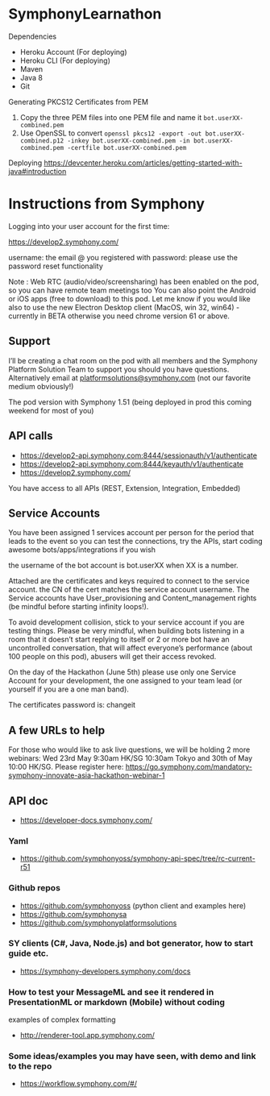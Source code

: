 # SymphonyLearnathon

Dependencies
- Heroku Account (For deploying)
- Heroku CLI (For deploying)
- Maven
- Java 8
- Git 

Generating PKCS12 Certificates from PEM
1. Copy the three PEM files into one PEM file and name it ```bot.userXX-combined.pem```
2. Use OpenSSL to convert ```openssl pkcs12 -export -out bot.userXX-combined.p12 -inkey bot.userXX-combined.pem -in bot.userXX-combined.pem -certfile bot.userXX-combined.pem``` 

Deploying
https://devcenter.heroku.com/articles/getting-started-with-java#introduction


# Instructions from Symphony

Logging into your user account for the first time:

https://develop2.symphony.com/

username: the email @ you registered with
password: please use the password reset functionality

Note :
Web RTC (audio/video/screensharing) has been enabled on the pod, so you can have remote team meetings too
You can also point the Android or iOS apps (free to download) to this pod.
Let me know if you would like also to use the new Electron Desktop client (MacOS, win 32, win64) - currently in BETA
otherwise you need chrome version 61 or above.

## Support

I’ll be creating a chat room on the pod with all members and the Symphony Platform Solution Team to support you should you have questions. Alternatively email at platformsolutions@symphony.com (not our favorite medium obviously!)

The pod version with Symphony 1.51 (being deployed in prod this coming weekend for most of you)

## API calls

- https://develop2-api.symphony.com:8444/sessionauth/v1/authenticate
- https://develop2-api.symphony.com:8444/keyauth/v1/authenticate
- https://develop2.symphony.com/

You have access to all APIs (REST, Extension, Integration, Embedded) 

## Service Accounts

You have been assigned 1 services account per person for the period that leads to the event so you can test the connections, try the APIs, start coding awesome bots/apps/integrations if you wish

the username of the bot account is bot.userXX when XX is a number.

Attached are the certificates and keys required to connect to the service account. the CN of the cert matches the service account username. The Service accounts have User_provisioning and Content_management rights (be mindful before starting infinity loops!). 

To avoid development collision, stick to your service account if you are testing things. Please be very mindful, when building bots listening in a room that it doesn’t start replying to itself or 2 or more bot have an uncontrolled conversation, that will affect everyone’s performance (about 100 people on this pod), abusers will get their access revoked.

On the day of the Hackathon (June 5th) please use only one Service Account for your development, the one assigned to your team lead (or yourself if you are a one man band).

The certificates password is: changeit

## A few URLs to help

For those who would like to ask live questions, we will be holding 2 more webinars: Wed 23rd May 9:30am HK/SG 10:30am Tokyo and 30th of May 10:00 HK/SG. Please register here: https://go.symphony.com/mandatory-symphony-innovate-asia-hackathon-webinar-1

## API doc
- https://developer-docs.symphony.com/

### Yaml 
- https://github.com/symphonyoss/symphony-api-spec/tree/rc-current-r51

### Github repos
- https://github.com/symphonyoss (python client and examples here)
- https://github.com/symphonysa
- https://github.com/symphonyplatformsolutions

### SY clients (C#, Java, Node.js) and bot generator, how to start guide etc.
- https://symphony-developers.symphony.com/docs

### How to test your MessageML and see it rendered in PresentationML or markdown (Mobile) without coding
examples of complex formatting
- http://renderer-tool.app.symphony.com/

### Some ideas/examples you may have seen, with demo and link to the repo
- https://workflow.symphony.com/#/
